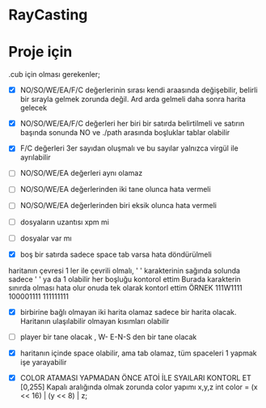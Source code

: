 # RayCasting

# Proje için

.cub için olması gerekenler;

- [x] NO/SO/WE/EA/F/C değerlerinin sırası kendi araasında değişebilir, belirli bir sırayla gelmek zorunda değil. Ard arda gelmeli daha sonra harita gelecek
- [x] NO/SO/WE/EA/F/C değerleri her biri bir satırda belirtilmeli ve satırın başında sonunda NO ve ./path arasında boşluklar tablar olabilir
- [x] F/C değerleri 3er sayıdan oluşmalı ve bu sayılar yalnızca virgül ile ayrılabilir
- [ ] NO/SO/WE/EA değerleri aynı olamaz
- [ ] NO/SO/WE/EA değerlerinden iki tane olunca hata vermeli
- [ ] NO/SO/WE/EA değerlerinden biri eksik olunca hata vermeli
- [ ] dosyaların uzantısı xpm mi
- [ ] dosyalar var mı

- [x] boş bir satırda sadece space tab varsa hata döndürülmeli

haritanın çevresi 1 ler ile çevrili olmalı, ' ' karakterinin sağında solunda sadece ' ' ya da 1 olabilir her boşluğu kontorol ettim
Burada karakterin sınırda olması hata olur onuda tek olarak kontorl ettim ÖRNEK
111W1111
100001111
111111111

- [x] birbirine bağlı olmayan iki harita olamaz sadece bir harita olacak. Haritanın ulaşılabilir olmayan kısımları olabilir

- [ ] player bir tane olacak , W- E-N-S den bir tane olacak
- [x] haritanın içinde space olabilir, ama tab olamaz, tüm spaceleri 1 yapmak işe yarayabilir

- [x] COLOR ATAMASI YAPMADAN ÖNCE ATOİ İLE SYAILARI KONTORL ET [0,255] Kapalı aralığında olmak zorunda
color yapımı x,y,z    int color = (x << 16) | (y << 8) | z;

